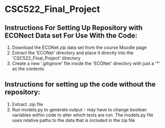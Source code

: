 # CSC522_Final_Project

## Instructions For Setting Up Repository with ECONect Data set For Use With the Code:

1) Download the ECONet.zip data set from the course Moodle page
2) Extract the 'ECONet' directory and place it directly into the 'CSC522_Final_Project' directory
3) Create a new '.gitignore' file inside the 'ECONet' directory with just a '*' as the contents

## Instructions for setting up the code without the repository:

1) Extract .zip file
2) Run models.py to generate output - may have to change boolean variables within code to alter which tests are run. The models.py file uses relative paths to the data that is included in the zip file